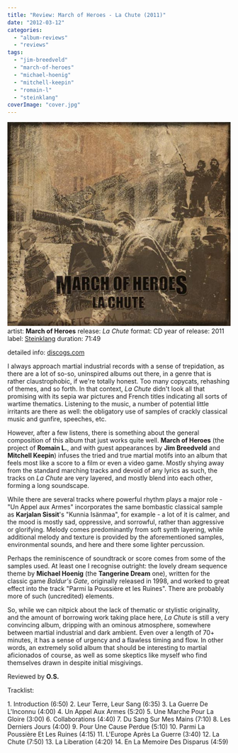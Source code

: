 ```yaml
---
title: "Review: March of Heroes - La Chute (2011)"
date: "2012-03-12"
categories: 
  - "album-reviews"
  - "reviews"
tags: 
  - "jim-breedveld"
  - "march-of-heroes"
  - "michael-hoenig"
  - "mitchell-keepin"
  - "romain-l"
  - "steinklang"
coverImage: "cover.jpg"
---
```


[![](images/cover.jpg "marchofheroes_lachute")](http://www.eveningoflight.nl/wordpress/wp-content/uploads/2012/03/cover.jpg)artist: **March of Heroes** release: _La Chute_ format: CD year of release: 2011 label: [Steinklang](http://www.steinklang-records.at/) duration: 71:49

detailed info: [discogs.com](http://www.discogs.com/March-Of-Heroes-La-Chute/release/3385513)

I always approach martial industrial records with a sense of trepidation, as there are a lot of so-so, uninspired albums out there, in a genre that is rather claustrophobic, if we're totally honest. Too many copycats, rehashing of themes, and so forth. In that context, _La Chute_ didn't look all that promising with its sepia war pictures and French titles indicating all sorts of wartime thematics. Listening to the music, a number of potential little irritants are there as well: the obligatory use of samples of crackly classical music and gunfire, speeches, etc.

However, after a few listens, there is something about the general composition of this album that just works quite well. **March of Heroes** (the project of **Romain L.**, and with guest appearances by **Jim Breedveld** and **Mitchell Keepin**) infuses the tried and true martial motifs into an album that feels most like a score to a film or even a video game. Mostly shying away from the standard marching tracks and devoid of any lyrics as such, the tracks on _La Chute_ are very layered, and mostly blend into each other, forming a long soundscape.

While there are several tracks where powerful rhythm plays a major role - "Un Appel aux Armes" incorporates the same bombastic classical sample as **Karjalan Sissit**'s "Kunnia Isänmaa", for example - a lot of it is calmer, and the mood is mostly sad, oppressive, and sorrowful, rather than aggressive or glorifying. Melody comes predominantly from soft synth layering, while additional melody and texture is provided by the aforementioned samples, environmental sounds, and here and there some lighter percussion.

Perhaps the reminiscence of soundtrack or score comes from some of the samples used. At least one I recognise outright: the lovely dream sequence theme by **Michael Hoenig** (the **Tangerine Dream** one), written for the classic game _Baldur's Gate_, originally released in 1998, and worked to great effect into the track "Parmi la Poussière et les Ruines". There are probably more of such (uncredited) elements.

So, while we can nitpick about the lack of thematic or stylistic originality, and the amount of borrowing work taking place here, _La Chute_ is still a very convincing album, dripping with an ominous atmosphere, somewhere between martial industrial and dark ambient. Even over a length of 70+ minutes, it has a sense of urgency and a flawless timing and flow. In other words, an extremely solid album that should be interesting to martial aficionados of course, as well as some skeptics like myself who find themselves drawn in despite initial misgivings.

Reviewed by **O.S.**

Tracklist:

1\. Introduction (6:50) 2. Leur Terre, Leur Sang (6:35) 3. La Guerre De L'Inconnu (4:00) 4. Un Appel Aux Armes (5:20) 5. Une Marche Pour La Gloire (3:00) 6. Collaborations (4:40) 7. Du Sang Sur Mes Mains (7:10) 8. Les Derniers Jours (4:00) 9. Pour Une Cause Perdue (5:10) 10. Parmi La Poussière Et Les Ruines (4:15) 11. L'Europe Après La Guerre (3:40) 12. La Chute (7:50) 13. La Liberation (4:20) 14. En La Memoire Des Disparus (4:59)
